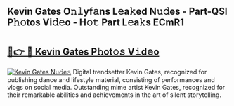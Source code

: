 ## Kevin Gates O𝚗𝚕yf𝚊ns L𝚎a𝚔ed N𝚞𝚍es - Part-QSl P𝚑𝚘tos Vi𝚍𝚎o - H𝚘𝚝 Part L𝚎a𝚔s ECmR1

# <h2><a href="http://kf9wvto.oniu.top/?m=Kevin+Gates">🔗👉 🔴 Kevin Gates P𝚑ot𝚘𝚜 V𝚒d𝚎o</a></h2>

[![Kevin Gates Nu𝚍e𝚜](https://i.imgur.com/0qMVB7G.gif)](http://kf9wvto.oniu.top/?m=Kevin+Gates)
Digital trendsetter Kevin Gates, recognized for publishing dance and lifestyle material, consisting of performances and vlogs on social media. Outstanding mime artist Kevin Gates, recognized for their remarkable abilities and achievements in the art of silent storytelling.  
